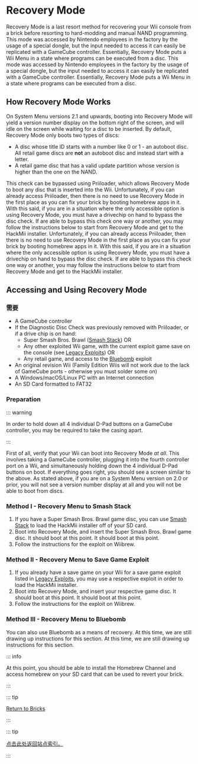 # Recovery Mode

Recovery Mode is a last resort method for recovering your Wii console from a brick before resorting to hard-modding and manual NAND programming. This mode was accessed by Nintendo employees in the factory by the usage of a special dongle, but the input needed to access it can easily be replicated with a GameCube controller. Essentially, Recovery Mode puts a Wii Menu in a state where programs can be executed from a disc. This mode was accessed by Nintendo employees in the factory by the usage of a special dongle, but the input needed to access it can easily be replicated with a GameCube controller. Essentially, Recovery Mode puts a Wii Menu in a state where programs can be executed from a disc.

## How Recovery Mode Works

On System Menu versions 2.1 and upwards, booting into Recovery Mode will yield a version number display on the bottom right of the screen, and will idle on the screen while waiting for a disc to be inserted. By default, Recovery Mode only boots two types of discs:

- A disc whose title ID starts with a number like 0 or 1 - an autoboot disc. All retail game discs are **not** an autoboot disc and instead start with a letter.
- A retail game disc that has a valid update partition whose version is higher than the one on the NAND.

This check can be bypassed using Priiloader, which allows Recovery Mode to boot any disc that is inserted into the Wii. Unfortunately, if you can already access Priiloader, then there is no need to use Recovery Mode in the first place as you can fix your brick by booting homebrew apps in it. With this said, if you are in a situation where the only accessible option is using Recovery Mode, you must have a drivechip on hand to bypass the disc check. If are able to bypass this check one way or another, you may follow the instructions below to start from Recovery Mode and get to the HackMii installer. Unfortunately, if you can already access Priiloader, then there is no need to use Recovery Mode in the first place as you can fix your brick by booting homebrew apps in it. With this said, if you are in a situation where the only accessible option is using Recovery Mode, you must have a drivechip on hand to bypass the disc check. If are able to bypass this check one way or another, you may follow the instructions below to start from Recovery Mode and get to the HackMii installer.

## Accessing and Using Recovery Mode

### 需要

- A GameCube controller
- If the Diagnostic Disc Check was previously removed with Priiloader, or if a drive chip is on hand:
  - Super Smash Bros. Brawl ([Smash Stack](legacy-exploits#smash-stack)) OR
  - Any other exploited Wii game, with the current exploit game save on the console (see [Legacy Exploits](legacy-exploits)) OR
  - Any retail game, and access to the [Bluebomb](bluebomb) exploit
- An original revision Wii (Family Edition Wiis will not work due to the lack of GameCube ports - otherwise you must solder some on)
- A Windows/macOS/Linux PC with an Internet connection
- An SD Card formatted to FAT32

### Preparation

::: warning

In order to hold down all 4 individual D-Pad buttons on a GameCube controller, you may be required to take the casing apart.

:::

First of all, verify that your Wii can boot into Recovery Mode _at all_. This involves taking a GameCube controller, plugging it into the fourth controller port on a Wii, and simultaneously holding down the 4 individual D-Pad buttons on boot. If everything goes right, you should see a screen similar to the above. As stated above, if you are on a System Menu version on 2.0 or prior, you will not see a version number display at all and you will not be able to boot from discs.

### Method I - Recovery Menu to Smash Stack

1. If you have a Super Smash Bros. Brawl game disc, you can use [Smash Stack](legacy-exploits#smash-stack) to load the HackMii installer off of your SD card.
2. Boot into Recovery Mode, and insert the Super Smash Bros. Brawl game disc. It should boot at this point. It should boot at this point.
3. Follow the instructions for the exploit on Wiibrew.

### Method II - Recovery Menu to Save Game Exploit

1. If you already have a save game on your Wii for a save game exploit listed in [Legacy Exploits](legacy-exploits), you may use a respective exploit in order to load the HackMii installer.
2. Boot into Recovery Mode, and insert your respective game disc. It should boot at this point. It should boot at this point.
3. Follow the instructions for the exploit on Wiibrew.

### Method III - Recovery Menu to Bluebomb

You can also use Bluebomb as a means of recovery. At this time, we are still drawing up instructions for this section. At this time, we are still drawing up instructions for this section.

::: info

At this point, you should be able to install the Homebrew Channel and access homebrew on your SD card that can be used to revert your brick.

:::

::: tip

[Return to Bricks](bricks)

:::

::: tip

[点击此处返回站点索引。](site-navigation)

:::
